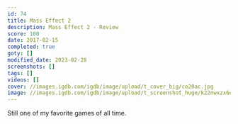 ```yaml
---
id: 74
title: Mass Effect 2
description: Mass Effect 2 - Review
score: 100
date: 2017-02-15
completed: true
goty: []
modified_date: 2023-02-28
screenshots: []
tags: []
videos: []
cover: //images.igdb.com/igdb/image/upload/t_cover_big/co20ac.jpg
image: //images.igdb.com/igdb/image/upload/t_screenshot_huge/k22nwxzx6eb4ek7xbjps.jpg
---
```

Still one of my favorite games of all time.
